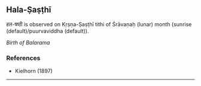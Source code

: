 ## Hala-Ṣaṣṭhī
हल-षष्ठी is observed on Kṛṣṇa-Ṣaṣṭhī tithi of Śrāvaṇaḥ (lunar) month (sunrise (default)/puurvaviddha (default)).

_Birth of Balarama_
### References
* Kielhorn (1897)


---
